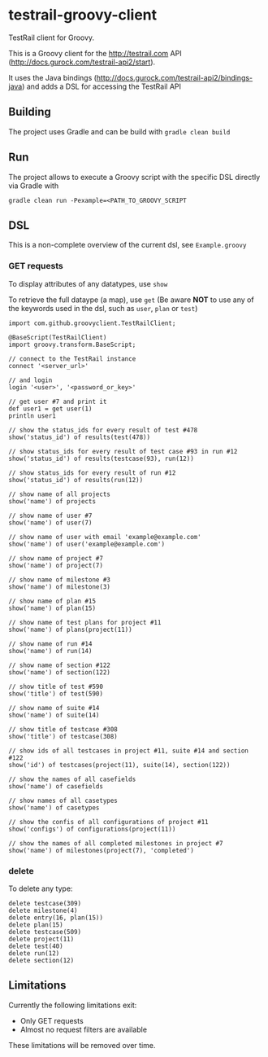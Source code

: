 # testrail-groovy-client
TestRail client for Groovy.

This is a Groovy client for the http://testrail.com API (http://docs.gurock.com/testrail-api2/start).

It uses the Java bindings (http://docs.gurock.com/testrail-api2/bindings-java) and adds a DSL for accessing the TestRail API

## Building ##
The project uses Gradle and can be build with `gradle clean build`

## Run ##
The project allows to execute a Groovy script with the specific DSL directly via Gradle with 

    gradle clean run -Pexample=<PATH_TO_GROOVY_SCRIPT
    
## DSL ##
This is a non-complete overview of the current dsl, see `Example.groovy`

### GET requests ###
To display attributes of any datatypes, use `show`

To retrieve the full dataype (a map), use `get` (Be aware **NOT** to use any of the keywords used in the dsl, such as `user`, `plan` or `test`)

    import com.github.groovyclient.TestRailClient;
    
    @BaseScript(TestRailClient)
    import groovy.transform.BaseScript;
    
    // connect to the TestRail instance
    connect '<server_url>'
    
    // and login
    login '<user>', '<password_or_key>'
    
    // get user #7 and print it
    def user1 = get user(1)
    println user1
    
    // show the status_ids for every result of test #478
    show('status_id') of results(test(478))
    
    // show status_ids for every result of test case #93 in run #12
    show('status_id') of results(testcase(93), run(12))
    
    // show status_ids for every result of run #12
    show('status_id') of results(run(12))
    
    // show name of all projects
    show('name') of projects
    
    // show name of user #7
    show('name') of user(7)
    
    // show name of user with email 'example@example.com'
    show('name') of user('example@example.com')
    
    // show name of project #7
    show('name') of project(7)
    
    // show name of milestone #3
    show('name') of milestone(3)
    
    // show name of plan #15
    show('name') of plan(15)
    
    // show name of test plans for project #11
    show('name') of plans(project(11))
    
    // show name of run #14
    show('name') of run(14)
    
    // show name of section #122
    show('name') of section(122)
    
    // show title of test #590
    show('title') of test(590)
    
    // show name of suite #14
    show('name') of suite(14)
    
    // show title of testcase #308
    show('title') of testcase(308)
    
    // show ids of all testcases in project #11, suite #14 and section #122
    show('id') of testcases(project(11), suite(14), section(122))
    
    // show the names of all casefields
    show('name') of casefields
    
    // show names of all casetypes
    show('name') of casetypes
    
    // show the confis of all configurations of project #11
    show('configs') of configurations(project(11))
    
    // show the names of all completed milestones in project #7
    show('name') of milestones(project(7), 'completed')

### delete ###
To delete any type:

    delete testcase(309)
    delete milestone(4)
    delete entry(16, plan(15))
    delete plan(15)
    delete testcase(509)
    delete project(11)
    delete test(40)
    delete run(12)
    delete section(12)

## Limitations ##
Currently the following limitations exit:
 * Only GET requests
 * Almost no request filters are available
 
These limitations will be removed over time.

